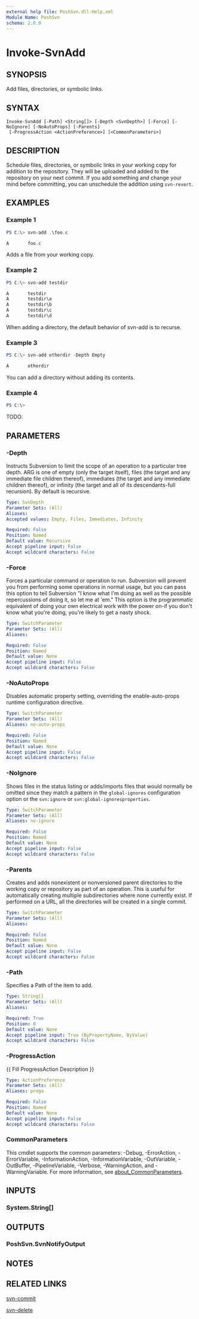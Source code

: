 ```yaml
---
external help file: PoshSvn.dll-Help.xml
Module Name: PoshSvn
schema: 2.0.0
---
```


# Invoke-SvnAdd

## SYNOPSIS
Add files, directories, or symbolic links.

## SYNTAX

```
Invoke-SvnAdd [-Path] <String[]> [-Depth <SvnDepth>] [-Force] [-NoIgnore] [-NoAutoProps] [-Parents]
 [-ProgressAction <ActionPreference>] [<CommonParameters>]
```

## DESCRIPTION
Schedule files, directories, or symbolic links in your working copy for addition to the repository. They will be uploaded and added to the repository on your next commit. If you add something and change your mind before committing, you can unschedule the addition using `svn-revert`.

## EXAMPLES

### Example 1
```powershell
PS C:\> svn-add .\foo.c

A       foo.c
```

Adds a file from your working copy.

### Example 2
```powershell
PS C:\> svn-add testdir

A       testdir
A       testdir\a
A       testdir\b
A       testdir\c
A       testdir\d
```

When adding a directory, the default behavior of svn-add is to recurse.

### Example 3
```powershell
PS C:\> svn-add otherdir -Depth Empty

A       otherdir
```

You can add a directory without adding its contents.

### Example 4
```powershell
PS C:\>
```

TODO:

## PARAMETERS

### -Depth
Instructs Subversion to limit the scope of an operation to a particular tree depth. ARG is one of empty (only the target itself), files (the target and any immediate file children thereof), immediates (the target and any immediate children thereof), or infinity (the target and all of its descendants-full recursion). By default is recursive.

```yaml
Type: SvnDepth
Parameter Sets: (All)
Aliases:
Accepted values: Empty, Files, Immediates, Infinity

Required: False
Position: Named
Default value: Recursive
Accept pipeline input: False
Accept wildcard characters: False
```

### -Force
Forces a particular command or operation to run. Subversion will prevent you from performing some operations in normal usage, but you can pass this option to tell Subversion "I know what I'm doing as well as the possible repercussions of doing it, so let me at 'em." This option is the programmatic equivalent of doing your own electrical work with the power on-if you don't know what you're doing, you're likely to get a nasty shock.

```yaml
Type: SwitchParameter
Parameter Sets: (All)
Aliases:

Required: False
Position: Named
Default value: None
Accept pipeline input: False
Accept wildcard characters: False
```

### -NoAutoProps
Disables automatic property setting, overriding the enable-auto-props runtime configuration directive.

```yaml
Type: SwitchParameter
Parameter Sets: (All)
Aliases: no-auto-props

Required: False
Position: Named
Default value: None
Accept pipeline input: False
Accept wildcard characters: False
```

### -NoIgnore
Shows files in the status listing or adds/imports files that would normally be omitted since they match a pattern in the `global-ignores` configuration option or the `svn:ignore` or `svn:global-ignoresproperties`.

```yaml
Type: SwitchParameter
Parameter Sets: (All)
Aliases: no-ignore

Required: False
Position: Named
Default value: None
Accept pipeline input: False
Accept wildcard characters: False
```

### -Parents
Creates and adds nonexistent or nonversioned parent directories to the working copy or repository as part of an operation. This is useful for automatically creating multiple subdirectories where none currently exist. If performed on a URL, all the directories will be created in a single commit.

```yaml
Type: SwitchParameter
Parameter Sets: (All)
Aliases:

Required: False
Position: Named
Default value: None
Accept pipeline input: False
Accept wildcard characters: False
```

### -Path
Specifies a Path of the item to add.

```yaml
Type: String[]
Parameter Sets: (All)
Aliases:

Required: True
Position: 0
Default value: None
Accept pipeline input: True (ByPropertyName, ByValue)
Accept wildcard characters: False
```

### -ProgressAction
{{ Fill ProgressAction Description }}

```yaml
Type: ActionPreference
Parameter Sets: (All)
Aliases: proga

Required: False
Position: Named
Default value: None
Accept pipeline input: False
Accept wildcard characters: False
```

### CommonParameters
This cmdlet supports the common parameters: -Debug, -ErrorAction, -ErrorVariable, -InformationAction, -InformationVariable, -OutVariable, -OutBuffer, -PipelineVariable, -Verbose, -WarningAction, and -WarningVariable. For more information, see [about_CommonParameters](http://go.microsoft.com/fwlink/?LinkID=113216).

## INPUTS

### System.String[]

## OUTPUTS

### PoshSvn.SvnNotifyOutput

## NOTES

## RELATED LINKS

[svn-commit](https://www.poshsvn.com/docs/Invoke-SvnCommit/)

[svn-delete](https://www.poshsvn.com/docs/Invoke-SvnDelete/)
